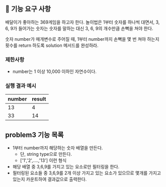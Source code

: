 ## 🚀 기능 요구 사항

배달이가 좋아하는 369게임을 하고자 한다. 놀이법은 1부터 숫자를 하나씩 대면서, 3, 6, 9가 들어가는 숫자는 숫자를 말하는 대신 3, 6, 9의 개수만큼 손뼉을 쳐야 한다.

숫자 number가 매개변수로 주어질 때, 1부터 number까지 손뼉을 몇 번 쳐야 하는지 횟수를 return 하도록 solution 메서드를 완성하라.

### 제한사항

- number는 1 이상 10,000 이하인 자연수이다.

### 실행 결과 예시

| number | result |
| ------ | ------ |
| 13     | 4      |
| 33     | 14     |

## problem3 기능 목록

- 1부터 number까지 해당하는 숫자 배열을 만든다.
  - 단, string type으로 만든다.
  - ['1','2',....,'13'] 이런 형식
- 해당 배열 중 3,6,9를 가지고 있는 요소로만 필터링을 한다.
- 필터링된 요소들 중 3,6,9를 2개 이상 가지고 있는 요소가 있으므로 몇개를 가지고 있는지 카운트하여 결과값으로 출력한다.
